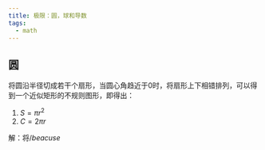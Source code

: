 ```yaml
---
title: 极限：圆，球和导数
tags:
  - math
---
```


## 圆

将圆沿半径切成若干个扇形，当圆心角趋近于0时，将扇形上下相错排列，可以得到一个近似矩形的不规则图形，即得出：
1. $S=\pi r^2$
2. $C=2\pi r$

解：将$/beacuse$